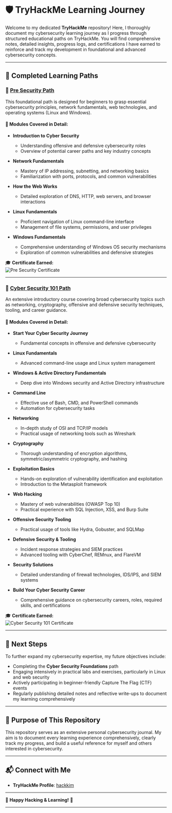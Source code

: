 # 🛡️ TryHackMe Learning Journey

Welcome to my dedicated **TryHackMe** repository! Here, I thoroughly document my cybersecurity learning journey as I progress through structured educational paths on TryHackMe. You will find comprehensive notes, detailed insights, progress logs, and certifications I have earned to reinforce and track my development in foundational and advanced cybersecurity concepts.

---

## 📌 Completed Learning Paths

### 🚩 [Pre Security Path](https://tryhackme.com/path/outline/presecurity)
This foundational path is designed for beginners to grasp essential cybersecurity principles, network fundamentals, web technologies, and operating systems (Linux and Windows).

#### 🔖 Modules Covered in Detail:

- **Introduction to Cyber Security**
  - Understanding offensive and defensive cybersecurity roles
  - Overview of potential career paths and key industry concepts

- **Network Fundamentals**
  - Mastery of IP addressing, subnetting, and networking basics
  - Familiarization with ports, protocols, and common vulnerabilities

- **How the Web Works**
  - Detailed exploration of DNS, HTTP, web servers, and browser interactions

- **Linux Fundamentals**
  - Proficient navigation of Linux command-line interface
  - Management of file systems, permissions, and user privileges

- **Windows Fundamentals**
  - Comprehensive understanding of Windows OS security mechanisms
  - Exploration of common vulnerabilities and defensive strategies

🎓 **Certificate Earned:**  
![Pre Security Certificate](https://github.com/user-attachments/assets/fedf1cd2-16f0-4b35-b6f0-1f28ad01305c)

---

### 🚩 [Cyber Security 101 Path](https://tryhackme.com/path/outline/cybersecurity101)
An extensive introductory course covering broad cybersecurity topics such as networking, cryptography, offensive and defensive security techniques, tooling, and career guidance.

#### 🔖 Modules Covered in Detail:

- **Start Your Cyber Security Journey**
  - Fundamental concepts in offensive and defensive cybersecurity

- **Linux Fundamentals**
  - Advanced command-line usage and Linux system management

- **Windows & Active Directory Fundamentals**
  - Deep dive into Windows security and Active Directory infrastructure

- **Command Line**
  - Effective use of Bash, CMD, and PowerShell commands
  - Automation for cybersecurity tasks

- **Networking**
  - In-depth study of OSI and TCP/IP models
  - Practical usage of networking tools such as Wireshark

- **Cryptography**
  - Thorough understanding of encryption algorithms, symmetric/asymmetric cryptography, and hashing

- **Exploitation Basics**
  - Hands-on exploration of vulnerability identification and exploitation
  - Introduction to the Metasploit framework

- **Web Hacking**
  - Mastery of web vulnerabilities (OWASP Top 10)
  - Practical experience with SQL Injection, XSS, and Burp Suite

- **Offensive Security Tooling**
  - Practical usage of tools like Hydra, Gobuster, and SQLMap

- **Defensive Security & Tooling**
  - Incident response strategies and SIEM practices
  - Advanced tooling with CyberChef, REMnux, and FlareVM

- **Security Solutions**
  - Detailed understanding of firewall technologies, IDS/IPS, and SIEM systems

- **Build Your Cyber Security Career**
  - Comprehensive guidance on cybersecurity careers, roles, required skills, and certifications

🎓 **Certificate Earned:**  
![Cyber Security 101 Certificate](https://github.com/user-attachments/assets/41433a19-7c4b-49a9-902c-a7dd44e1b8fc)

---

## 🔮 Next Steps

To further expand my cybersecurity expertise, my future objectives include:

- Completing the **Cyber Security Foundations** path
- Engaging intensively in practical labs and exercises, particularly in Linux and web security
- Actively participating in beginner-friendly Capture The Flag (CTF) events
- Regularly publishing detailed notes and reflective write-ups to document my learning comprehensively

---

## 📝 Purpose of This Repository

This repository serves as an extensive personal cybersecurity journal. My aim is to document every learning experience comprehensively, clearly track my progress, and build a useful reference for myself and others interested in cybersecurity.

---

## 📬 Connect with Me
- **TryHackMe Profile**: [hackkim](https://tryhackme.com/p/kimsunghoon)

---

🌟 **Happy Hacking & Learning!** 🌟

---
